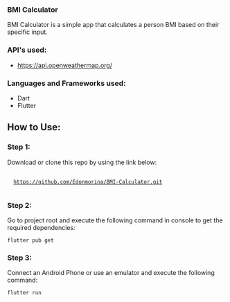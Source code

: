 ### BMI Calculator

BMI Calculator is a simple app that calculates a person BMI based on their specific input.

### API's used:

- https://api.openweathermap.org/

### Languages and Frameworks used:

- Dart
- Flutter


## How to Use: 

### Step 1:

Download or clone this repo by using the link below:

<pre>
 <code>
  <a href="https://github.com/Edonmorina/BMI-Calculator.git" >https://github.com/Edonmorina/BMI-Calculator.git</a>
 </code>
</pre>

### Step 2:

Go to project root and execute the following command in console to get the required dependencies:

``` flutter pub get ```

### Step 3:

Connect an Android Phone or use an emulator and execute the following command:

``` flutter run ```


